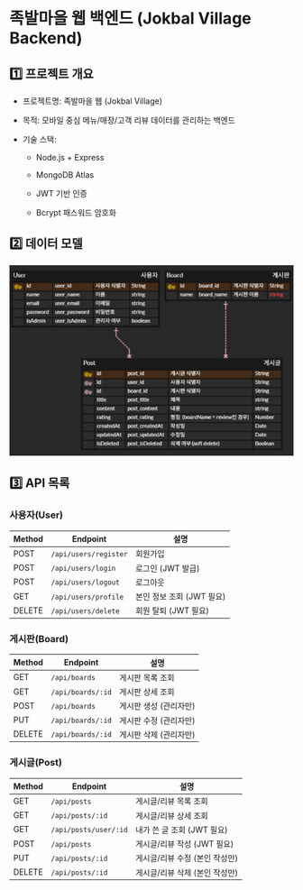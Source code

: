# 족발마을 웹 백엔드 (Jokbal Village Backend)

## 1️⃣ **프로젝트 개요**

- 프로젝트명: 족발마을 웹 (Jokbal Village)

- 목적: 모바일 중심 메뉴/매장/고객 리뷰 데이터를 관리하는 백엔드

- 기술 스택:

  - Node.js + Express

  - MongoDB Atlas

  - JWT 기반 인증

  - Bcrypt 패스워드 암호화

## 2️⃣ **데이터 모델**
![alt text](ERD.png)

## 3️⃣ **API 목록**

### 사용자(User)
| Method | Endpoint           | 설명 |
|--------|------------------|------|
| POST   | `/api/users/register` | 회원가입 |
| POST   | `/api/users/login`    | 로그인 (JWT 발급) |
| POST   | `/api/users/logout`   | 로그아웃 |
| GET    | `/api/users/profile`  | 본인 정보 조회 (JWT 필요) |
| DELETE    | `/api/users/delete`  | 회원 탈퇴 (JWT 필요) |

### 게시판(Board)
| Method | Endpoint           | 설명 |
|--------|------------------|------|
| GET    | `/api/boards`         | 게시판 목록 조회 |
| GET    | `/api/boards/:id`     | 게시판 상세 조회 |
| POST   | `/api/boards`         | 게시판 생성 (관리자만) |
| PUT    | `/api/boards/:id`     | 게시판 수정 (관리자만) |
| DELETE | `/api/boards/:id`     | 게시판 삭제 (관리자만) |

### 게시글(Post)
| Method | Endpoint               | 설명 |
|--------|----------------------|------|
| GET    | `/api/posts`          | 게시글/리뷰 목록 조회 |
| GET    | `/api/posts/:id`      | 게시글/리뷰 상세 조회 |
| GET    | `/api/posts/user/:id` | 내가 쓴 글 조회 (JWT 필요) |
| POST   | `/api/posts`          | 게시글/리뷰 작성 (JWT 필요) |
| PUT    | `/api/posts/:id`      | 게시글/리뷰 수정 (본인 작성만) |
| DELETE | `/api/posts/:id`      | 게시글/리뷰 삭제 (본인 작성만) |
